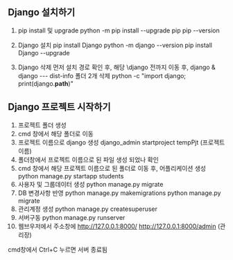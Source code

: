 ## Django 설치하기
1. pip install 및 upgrade
python -m pip install --upgrade pip
pip --version

2. Django 설치
pip install Django
python -m django --version
pip install Django --upgrade

3. Django 삭제
먼저 설치 경로 확인 후, 해당 \django 전까지 이동 후, django & django --- dist-info 폴더 2개 삭제
python -c "import django; print(django.__path__)"

## Django 프로젝트 시작하기
1. 프로젝트 폴더 생성
2. cmd 창에서 해당 폴더로 이동
3. 프로젝트 이름으로 django 생성
django_admin startproject tempPjt (프로젝트 이름)
4. 폴더창에서 프로젝트 이름으로 된 파일 생성 되었나 확인
5. cmd 창에서 해당 프로젝트 이름으로 된 폴더로 이동 후, 어플리케이션 생성
python manage.py startapp students
6. 사용자 및 그룹데이터 생성
python manage.py migrate
7. DB 변경사항 반영
python manage.py makemigrations
python manage.py migrate
8. 관리계정 생성
python manage.py createsuperuser
9. 서버구동
python manage.py runserver
10. 웹브우저에서 주소창에 
http://127.0.0.1:8000/
http://127.0.0.1:8000/admin (관리장)

cmd창에서 Ctrl+C 누르면 서버 종료됨


